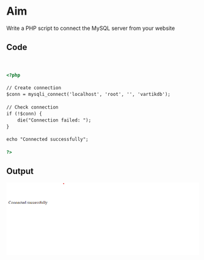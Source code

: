 # Aim
Write a PHP script to connect the MySQL server from your website 

## Code

```html


<?php

// Create connection
$conn = mysqli_connect('localhost', 'root', '', 'vartikdb');

// Check connection
if (!$conn) {
    die("Connection failed: ");
}

echo "Connected successfully";

?>


```
## Output

![Output](1.png)